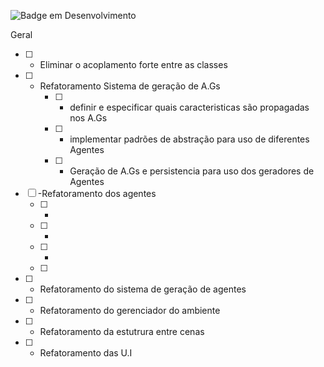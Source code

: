 ![Badge em Desenvolvimento](http://img.shields.io/static/v1?label=STATUS&message=EM%20DESENVOLVIMENTO&color=GREEN&style=for-the-badge)

Geral
- [ ] - Eliminar o acoplamento forte entre as classes
- [ ] - Refatoramento Sistema de geração de A.Gs
	- [ ] - definir e especificar quais caracteristicas são propagadas nos A.Gs
	- [ ] - implementar padrões de abstração para uso de diferentes Agentes
	- [ ] - Geração de A.Gs e persistencia para uso dos geradores de Agentes
- [ ] -Refatoramento dos agentes
	- [ ] -
	- [ ] -
	- [ ] -
	- [ ] 
- [ ] -  Refatoramento do sistema de geração de agentes
- [ ] - Refatoramento do gerenciador do ambiente
- [ ] -  Refatoramento da estutrura entre cenas
- [ ] -  Refatoramento das U.I
